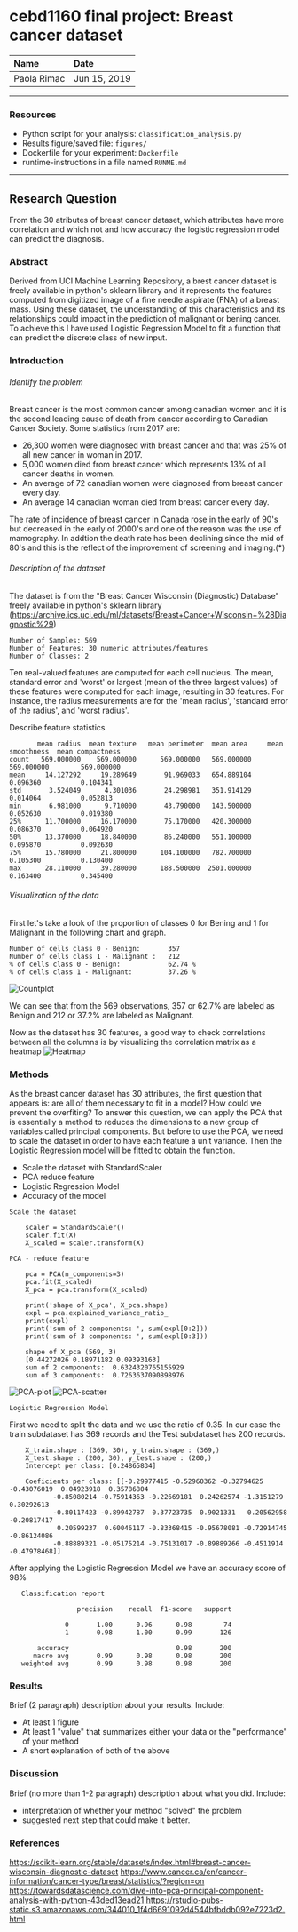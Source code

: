 # cebd1160 final project: Breast cancer dataset

| Name | Date |
|:-------|:---------------|
|Paola Rimac | Jun 15, 2019 |

-----

### Resources

- Python script for your analysis: `classification_analysis.py`
- Results figure/saved file: `figures/`
- Dockerfile for your experiment: `Dockerfile`
- runtime-instructions in a file named `RUNME.md`

-----

## Research Question

From the 30 atributes of breast cancer dataset, which attributes have more correlation and which not and how accuracy the logistic regression model can predict the diagnosis.

### Abstract

Derived from UCI Machine Learning Repository, a brest cancer dataset is freely available in python's sklearn library and it represents the features computed 
from digitized image of a fine needle aspirate (FNA) of a breast mass.
Using these dataset, the understanding of this characteristics and its relationships could impact in the prediction of malignant or bening cancer. 
To achieve this I have used Logistic Regression Model to fit a function that can predict the discrete class of new input. 

### Introduction

###### Identify the problem

Breast cancer is the most common cancer among canadian women and it is the second leading cause of death from cancer according to Canadian Cancer Society. 
Some statistics from 2017 are: 
- 26,300 women were diagnosed with breast cancer and that was 25% of all new cancer in woman in 2017. 
- 5,000 women died from breast cancer which represents 13% of all cancer deaths in women. 
- An average of 72 canadian women were diagnosed from breast cancer every day.
- An average 14 canadian woman died from breast cancer every day.

The rate of incidence of breast cancer in Canada rose in the early of 90's but decreased in the early of 2000's and one of the reason was the use of mamography. 
In addtion the death rate has been declining since the mid of 80's and this is the reflect of the improvement of screening and imaging.(*) 

###### Description of the dataset
The dataset is from the "Breast Cancer Wisconsin (Diagnostic) Database" freely available in python's sklearn library (https://archive.ics.uci.edu/ml/datasets/Breast+Cancer+Wisconsin+%28Diagnostic%29)

    Number of Samples: 569
    Number of Features: 30 numeric attributes/features
    Number of Classes: 2

Ten real-valued features are computed for each cell nucleus. 
The mean, standard error and 'worst' or largest (mean of the three largest values) of these features were computed for each image, resulting in 30 features. 
For instance, the radius measurements are for the 'mean radius', 'standard error of the radius', and 'worst radius'. 

Describe feature statistics

           mean radius  mean texture   mean perimeter  mean area     mean smoothness  mean compactness
    count   569.000000    569.000000      569.000000   569.000000       569.000000        569.000000
    mean     14.127292     19.289649       91.969033   654.889104         0.096360          0.104341
    std       3.524049      4.301036       24.298981   351.914129         0.014064          0.052813
    min       6.981000      9.710000       43.790000   143.500000         0.052630          0.019380
    25%      11.700000     16.170000       75.170000   420.300000         0.086370          0.064920
    50%      13.370000     18.840000       86.240000   551.100000         0.095870          0.092630
    75%      15.780000     21.800000      104.100000   782.700000         0.105300          0.130400
    max      28.110000     39.280000      188.500000  2501.000000         0.163400          0.345400


###### Visualization of the data

First let's take a look of the proportion of classes 0 for Bening and 1 for Malignant in the following chart and graph.
   
    Number of cells class 0 - Benign:       357
    Number of cells class 1 - Malignant :   212
    % of cells class 0 - Benign:            62.74 %
    % of cells class 1 - Malignant:         37.26 %
![Countplot](./figures/countplot.png)
                       
We can see that from the 569 observations, 357 or 62.7% are labeled as Benign and 212 or 37.2% are labeled as Malignant.
   
Now as the dataset has 30 features, a good way to check correlations between all the columns is by visualizing the correlation matrix as a heatmap
![Heatmap](./figures/heatmap-all.png) 

### Methods

As the breast cancer dataset has 30 attributes, the first question that appears is: are all of them necessary to fit in a model? How could we prevent the overfiting?
To answer this question, we can apply the PCA that is essentially a method to reduces the dimensions to a new group of variables called principal components. 
But before to use the PCA, we need to scale the dataset in order to have each feature a unit variance. Then the Logistic Regression model will be fitted to obtain the function.

- Scale the dataset with StandardScaler
- PCA reduce feature
- Logistic Regression Model
- Accuracy of the model

`Scale the dataset`

        scaler = StandardScaler()
        scaler.fit(X)
        X_scaled = scaler.transform(X)
 
`PCA - reduce feature`

        pca = PCA(n_components=3)
        pca.fit(X_scaled)
        X_pca = pca.transform(X_scaled)
        
        print('shape of X_pca', X_pca.shape)
        expl = pca.explained_variance_ratio_
        print(expl)
        print('sum of 2 components: ', sum(expl[0:2]))
        print('sum of 3 components: ', sum(expl[0:3]))
        
        shape of X_pca (569, 3) 
        [0.44272026 0.18971182 0.09393163]
        sum of 2 components:  0.6324320765155929
        sum of 3 components:  0.7263637090898976

![PCA-plot](./figures/pca-plot-n-4.png)
![PCA-scatter](./figures/pca-scatter-n-3.png)

`Logistic Regression Model`

First we need to split the data and we use the ratio of 0.35. In our case the train subdataset has 369 records and the Test subdataset has 200 records.
        
        X_train.shape : (369, 30), y_train.shape : (369,)
        X_test.shape : (200, 30), y_test.shape : (200,)
        Intercept per class: [0.24865834]
             
        Coeficients per class: [[-0.29977415 -0.52960362 -0.32794625 -0.43076019  0.04923918  0.35786804
               -0.85080214 -0.75914363 -0.22669181  0.24262574 -1.3151279   0.30292613
               -0.80117423 -0.89942787  0.37723735  0.9021331   0.20562958 -0.20817417
                0.20599237  0.60046117 -0.83368415 -0.95678081 -0.72914745 -0.86124086
               -0.88889321 -0.05175214 -0.75131017 -0.89889266 -0.4511914  -0.47978468]]

After applying the Logistic Regression Model we have an accuracy score of 98% 
       
       Classification report
       
                     precision    recall  f1-score   support
       
                  0       1.00      0.96      0.98        74
                  1       0.98      1.00      0.99       126
       
           accuracy                           0.98       200
          macro avg       0.99      0.98      0.98       200
       weighted avg       0.99      0.98      0.98       200



### Results

Brief (2 paragraph) description about your results. Include:

- At least 1 figure
- At least 1 "value" that summarizes either your data or the "performance" of your method
- A short explanation of both of the above

### Discussion
Brief (no more than 1-2 paragraph) description about what you did. Include:

- interpretation of whether your method "solved" the problem
- suggested next step that could make it better.


### References
https://scikit-learn.org/stable/datasets/index.html#breast-cancer-wisconsin-diagnostic-dataset
https://www.cancer.ca/en/cancer-information/cancer-type/breast/statistics/?region=on
https://towardsdatascience.com/dive-into-pca-principal-component-analysis-with-python-43ded13ead21
https://rstudio-pubs-static.s3.amazonaws.com/344010_1f4d6691092d4544bfbddb092e7223d2.html
